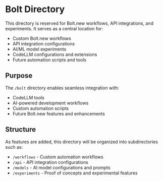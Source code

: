 # Bolt Directory

This directory is reserved for Bolt.new workflows, API integrations, and experiments. It serves as a central location for:

- Custom Bolt.new workflows
- API integration configurations
- AI/ML model experiments
- CodeLLM configurations and extensions
- Future automation scripts and tools

## Purpose

The `/bolt` directory enables seamless integration with:
- CodeLLM tools
- AI-powered development workflows
- Custom automation scripts
- Future Bolt.new features and enhancements

## Structure

As features are added, this directory will be organized into subdirectories such as:
- `/workflows` - Custom automation workflows
- `/api` - API integration configurations
- `/models` - AI model configurations and prompts
- `/experiments` - Proof of concepts and experimental features